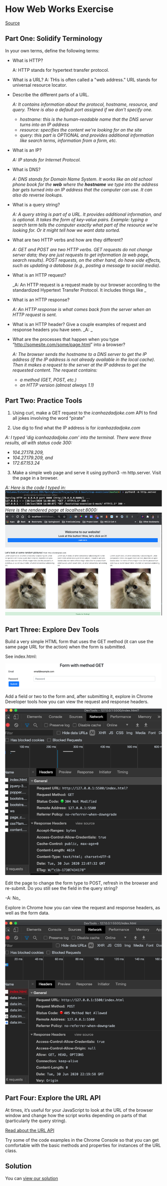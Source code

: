 # How Web Works Exercise

[Source](http://curric.rithmschool.com/springboard/exercises/how-web-works/ "Permalink to How Web Works Exercise")

## Part One: Solidify Terminology

In your own terms, define the following terms:

- What is HTTP?

  A: HTTP stands for hypertext transfer protocol.

- What is a URL?
  A: THis is often called a "web address." URL stands for universal resource locator.

- Describe the different parts of a URL.

  _A: It contains information about the protocol, hostname, resource, and query. THere is also a default port assigned if we don't specify one._

  - _hostname: this is the human-readable name that the DNS server turns into an IP address_
  - _resource: specifies the content we're looking for on the site_
  - _query: this part is OPTIONAL and provides additional information like search terms, information from a form, etc._

- What is an IP?

  _A: IP stands for Internet Protocol._

- What is DNS?

  _A: DNS stands for Domain Name System. It works like an old school phone book for the **web** where the **hostname** we type into the address bar gets turned into an IP address that the computer can use. It can also do reverse lookups._

- What is a query string?

  _A: A query string is part of a URL. It provides additional information, and is optional. It takes the form of key-value pairs. Example: typing a search term tells the computer exactly what part of the resource we're looking for. Or it might tell how we want data sorted._

- What are two HTTP verbs and how are they different?

  _A: GET and POST are two HTTP verbs. GET requests do not change server data; they are just requests to get information (a web page, search results). POST requests, on the other hand, do have side effects, such as updating a database (e.g., posting a message to social media)._

- What is an HTTP request?

  _A: An HTTP request is a request made by our browser according to the standardized Hypertext Transfer Protocol. It includes things like _

- What is an HTTP response?

  _A: An HTTP response is what comes back from the server when an HTTP request is sent._

- What is an HTTP header? Give a couple examples of request and response headers you have seen.
  _A: _

- What are the processes that happen when you type “<http://somesite.com/some/page.html>” into a browser?

  _A: The browser sends the hostname to a DNS server to get the IP address (if the IP address is not already available in the local cache). Then it makes a request to the server at the IP address to get the requested content. The request contains:_

  - _a method (GET, POST, etc.)_
  - _an HTTP version (almost always 1.1)_

## Part Two: Practice Tools

1. Using curl, make a GET request to the _icanhazdadjoke.com_ API to find all jokes involving the word “pirate”

2. Use dig to find what the IP address is for _icanhazdadjoke.com_

_A: I typed 'dig icanhazdadjoke.com' into the terminal. There were three results, all with status code 300:_

- _104.27.178.209,_
- _104.27.179.209, and_
- _172.67.153.24_

3. Make a simple web page and serve it using python3 -m http.server. Visit the page in a browser.

_A: Here is the code I typed in:_
![Start a Python3 server](start-a-python3-server.png)
_Here is the rendered page at localhost:8000:_
![Rendered page on Python3 server](rendered-page-on-python3-server.png)

## Part Three: Explore Dev Tools

Build a very simple HTML form that uses the GET method (it can use the same page URL for the action) when the form is submitted.

See index.html:

![form with get method](form-with-get-method.png)

Add a field or two to the form and, after submitting it, explore in Chrome Developer tools how you can view the request and response headers.

![View request and response headers](view-request-response-headers-get.png)

Edit the page to change the form type to POST, refresh in the browser and re-submit. Do you still see the field in the query string?

-A: No\_

Explore in Chrome how you can view the request and response headers, as well as the form data.

![View request and response headers and form data](view-request-response-headers-post.png)

## Part Four: Explore the URL API

At times, it’s useful for your JavaScript to look at the URL of the browser window and change how the script works depending on parts of that (particularly the query string).

[Read about the URL API](https://developer.mozilla.org/en-US/docs/Web/API/URL)

Try some of the code examples in the Chrome Console so that you can get comfortable with the basic methods and properties for instances of the URL class.

## Solution

You can [view our solution](http://curric.rithmschool.com/springboard/exercises/how-web-works/solution/index.html)
